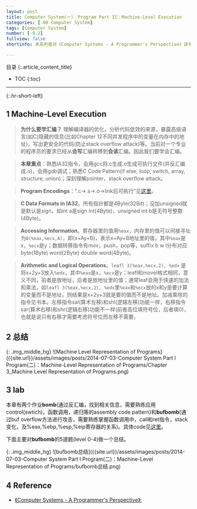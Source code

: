 ```yaml
---
layout: post
title: Computer System(一)：Program Part II：Machine-Level Execution
categories: [-00 Computer System]
tags: [Computer System]
number: [-0.2]
fullview: false
shortinfo: 本系列是对《Computer Systems - A Programmer's Perspective》读书总结，作为计算机科学其他课程的基础。本文是第3篇笔记-《Machine-Level Execution》。

---
```

目录
{:.article_content_title}


* TOC
{:toc}

---
{:.hr-short-left}

## 1 Machine-Level Execution ##

> **为什么要学汇编？** 理解编译器的优化，分析代码低效的来源，暴露高级语言(如C)隐藏的信息(比如Chapter 12不同并发程序中的变量在内存中的地址)，写出更安全的代码(防止stack
 overflow attack)等。当前对一个专业的程序员的要求已经从**会写**汇编转移到**会读**汇编。因此我们要学会汇编。

> **本章重点**：熟悉IA32指令，会用gcc将.c生成.o生成可执行文件(并反汇编成.o)，会用gdb调试；熟悉C Code Pattern(if else, loop, switch, array, structure, union)；深刻理解pointer，stack overflow attack。

> **Program Encodings**：".c->.s->.o->link后可执行"见[这里]({{site.url}}/00%20c/2014/06/30/A1-Linux-C-%E5%B7%A5%E5%85%B7.html)。

> **C Data Formats in IA32**。所有指针都是4Byte(32Bit)；没加unsigned就是默认是sign，如int a是sign int(4Byte)，unsigned int b是无符号整数(4Byte)。

> **Accessing Information**。寄存器里的值用``%eax``，内存里的值可以间接寻址为``B(%eax,%ecx,A)``，即(x+Ay+B)，表示x+Ay+B地址里的值，其中``%eax``是x，``%ecx``是y；数据转移指令有mov，push，pop等，suffix b w l分布对应byte(1Byte) word(2Byte) double word(4Byte)。

> **Arithmetic and Logical Operations**。``leafl 3(%eax,%ecx,2), %edx`` 是将x+2y+3放入``%edx``，其中``%eax``是x，``%ecx``是y；leafl和movel格式相同，意义不同，前者是放地址，后者是放地址里的值；通常leaf会用于快速的加法和乘法，如``leafl 3(%eax,%ecx,2), %edx``里``%eax``和``%ecx``放的x和y是要计算的变量而不是地址，则结果是x+2y+3就是要的值而不是地址。加减乘除的指令见书本。左移指令sal(算术左移)和shl(逻辑左移)功能一样，右移指令sar(算术右移)和shr(逻辑右移)功能不一样(前者高位填符号位，后者填0)，也就是说只有右移才需要考虑符号位而左移不需要。


## 2 总结 ##

{: .img_middle_hg}
![Machine Level Representation of Programs]({{site.url}}/assets/images/posts/2014-07-03-Computer System Part I Program(二)：Machine-Level Representation of Programs/Chapter 3_Machine Level Representation of Programs.png)


## 3 lab ##

本章有两个作业**bomb**(通过反汇编，找到相关信息，需要熟练应用control(swtich)，函数调用，递归等的assembly code pattern)和**bufbomb**(通过buf overflow方法进行攻击，需要熟练掌握函数调用中，call和ret指令，stack变化，及%eax,%ebp,%esp,%eip寄存器的关系)。具体code见[这里](https://github.com/shunmian/00-CSAPP-Labs)。

下面主要对**bufbomb**的5道题(level 0-4)做一个总结。

{: .img_middle_hg}
![bufbomb总结]({{site.url}}/assets/images/posts/2014-07-03-Computer System Part I Program(二)：Machine-Level Representation of Programs/bufbomb总结.png)





## 4 Reference ##

- [《Computer Systems - A Programmer's Perspective》](https://www.amazon.com/Computer-Systems-Programmers-Perspective-2nd/dp/0136108040);





